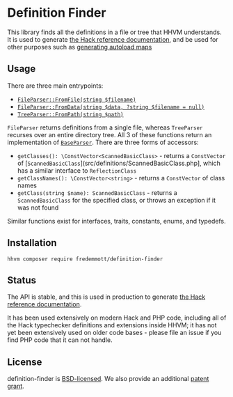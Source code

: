 Definition Finder
==================

This library finds all the definitions in a file or tree that HHVM understands. It is used to generate [the Hack reference documentation](http://docs.hhvm.com/hack/reference/), and be used for other purposes such as [generating autoload maps](https://github.com/fredemmott/hhvm-autoload-map-generator/)

Usage
-----

There are three main entrypoints:

 - [`FileParser::FromFile(string $filename)`](src/FileParser.php)
 - [`FileParser::FromData(string $data, ?string $filename = null)`](src/FileParser.php)
 - [`TreeParser::FromPath(string $path)`](src/TreeParser.php)

`FileParser` returns definitions from a single file, whereas `TreeParser` recurses over an entire directory tree. All 3 of these functions return an implementation of [`BaseParser`](src/BaseParser.php). There are three forms of accessors:

 - `getClasses(): \ConstVector<ScannedBasicClass>` - returns a `ConstVector` of [`ScannedBasicClass`](src/definitions/ScannedBasicClass.php], which has a similar interface to `ReflectionClass`
 - `getClassNames(): \ConstVector<string>` - returns a `ConstVector` of class names
 - `getClass(string $name): ScannedBasicClass` - returns a `ScannedBasicClass` for the specified class, or throws an exception if it was not found

Similar functions exist for interfaces, traits, constants, enums, and typedefs.

Installation
------------

```
hhvm composer require fredemmott/definition-finder
```

Status
------

The API is stable, and this is used in production to generate [the Hack reference documentation](http://docs.hhvm.com/hack/reference/).

It has been used extensively on modern Hack and PHP code, including all of the Hack typechecker definitions and extensions inside HHVM; it has not yet been extensively used on older code bases - please file an issue if you find PHP code that it can not handle.

License
-------

definition-finder is [BSD-licensed](LICENSE). We also provide an additional [patent grant](PATENTS).
